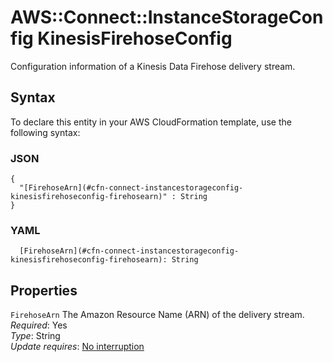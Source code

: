 # AWS::Connect::InstanceStorageConfig KinesisFirehoseConfig<a name="aws-properties-connect-instancestorageconfig-kinesisfirehoseconfig"></a>

Configuration information of a Kinesis Data Firehose delivery stream\.

## Syntax<a name="aws-properties-connect-instancestorageconfig-kinesisfirehoseconfig-syntax"></a>

To declare this entity in your AWS CloudFormation template, use the following syntax:

### JSON<a name="aws-properties-connect-instancestorageconfig-kinesisfirehoseconfig-syntax.json"></a>

```
{
  "[FirehoseArn](#cfn-connect-instancestorageconfig-kinesisfirehoseconfig-firehosearn)" : String
}
```

### YAML<a name="aws-properties-connect-instancestorageconfig-kinesisfirehoseconfig-syntax.yaml"></a>

```
  [FirehoseArn](#cfn-connect-instancestorageconfig-kinesisfirehoseconfig-firehosearn): String
```

## Properties<a name="aws-properties-connect-instancestorageconfig-kinesisfirehoseconfig-properties"></a>

`FirehoseArn`  <a name="cfn-connect-instancestorageconfig-kinesisfirehoseconfig-firehosearn"></a>
The Amazon Resource Name \(ARN\) of the delivery stream\.  
*Required*: Yes  
*Type*: String  
*Update requires*: [No interruption](https://docs.aws.amazon.com/AWSCloudFormation/latest/UserGuide/using-cfn-updating-stacks-update-behaviors.html#update-no-interrupt)